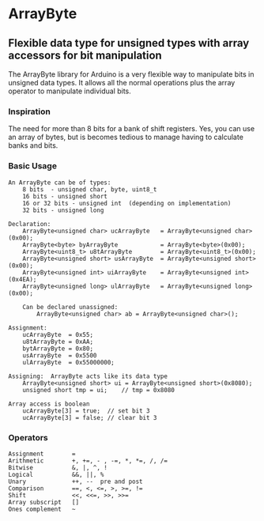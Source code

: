 ArrayByte
======
Flexible data type for unsigned types with array accessors for bit manipulation
------------------------------------------------------------------------------

The ArrayByte library for Arduino is a very flexible way to manipulate bits in unsigned data types.  It allows all the normal operations plus the array operator to manipulate individual bits.

### Inspiration

The need for more than 8 bits for a bank of shift registers.  Yes, you can use an array of bytes, but is becomes tedious to manage having to calculate banks and bits.

### Basic Usage

	An ArrayByte can be of types:
		8 bits  - unsigned char, byte, uint8_t
		16 bits - unsigned short
		16 or 32 bits - unsigned int  (depending on implementation)
		32 bits - unsigned long
		
	Declaration:
		ArrayByte<unsigned char> ucArrayByte   = ArrayByte<unsigned char>(0x00);
		ArrayByte<byte> byArrayByte            = ArrayByte<byte>(0x00);
		ArrayByte<uint8_t> u8tArrayByte        = ArrayByte<uint8_t>(0x00);
		ArrayByte<unsigned short> usArrayByte  = ArrayByte<unsigned short>(0x00);
		ArrayByte<unsigned int> uiArrayByte    = ArrayByte<unsigned int>(0x4EA);
		ArrayByte<unsigned long> ulArrayByte   = ArrayByte<unsigned long>(0x00);
		
		Can be declared unassigned:
			ArrayByte<unsigned char> ab = ArrayByte<unsigned char>();
			
	Assignment:
		ucArrayByte  = 0x55;
		u8tArrayByte = 0xAA;
		bytArrayByte = 0x80;
		usArrayByte  = 0x5500
		ulArrayByte  = 0x55000000;
		
	Assigning:  ArrayByte acts like its data type
		ArrayByte<unsigned short> ui = ArrayByte<unsigned short>(0x8080);
		unsigned short tmp = ui;	// tmp = 0x8080
	
	Array access is boolean
		ucArrayByte[3] = true;	// set bit 3
		ucArrayByte[3] = false;	// clear bit 3
		
### Operators
    
	Assignment        =
	Arithmetic        +, +=, - , -=, *, *=, /, /=
	Bitwise		      &, |, ^, !
	Logical           &&, ||, %
	Unary		      ++, --  pre and post
	Comparison        ==, <, <=, >, >=, !=
	Shift             <<, <<=, >>, >>=
	Array subscript   []
	Ones complement   ~